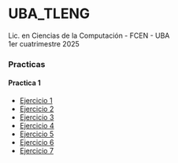 # UBA_TLENG
Lic. en Ciencias de la Computación - FCEN - UBA\
1er cuatrimestre 2025

### Practicas
#### Practica 1
- [Ejercicio 1](./p1/e1.md)
- [Ejercicio 2](./p1/e2.md)
- [Ejercicio 3](./p1/e3.md)
- [Ejercicio 4](./p1/e4.md)
- [Ejercicio 5](./p1/e5.md)
- [Ejercicio 6](./p1/e6.md)
- [Ejercicio 7](./p1/e7.md)